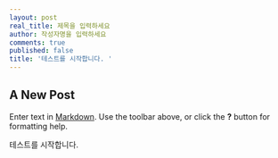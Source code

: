 ```yaml
---
layout: post
real_title: 제목을 입력하세요
author: 작성자명을 입력하세요
comments: true
published: false
title: '테스트를 시작합니다. '
---
```

## A New Post

Enter text in [Markdown](http://daringfireball.net/projects/markdown/). Use the toolbar above, or click the **?** button for formatting help.

테스트를 시작합니다. 
